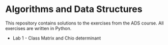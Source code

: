 # Algorithms and Data Structures
This repository contains solutions to the exercises from the ADS course. All exercises are written in Python.
- Lab 1 - Class Matrix and Chio determinant